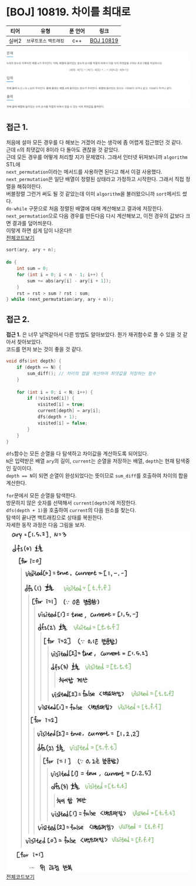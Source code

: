 # [BOJ] 10819. 차이를 최대로
| 티어 | 유형 | 푼 언어 | 링크 |
| :-: | :-: | :-: | :-: |
|실버2|`브루트포스` `백트래킹`|c++|[BOJ 10819](https://www.acmicpc.net/problem/10819)|

![alt text](image.png)

## 접근 1.
처음에 설마 모든 경우를 다 해보는 거겠어 라는 생각에 좀 어렵게 접근했던 것 같다.     
근데 `n`의 최댓값이 8이라 다 돌아도 괜찮을 것 같았다.   
근데 모든 경우를 어떻게 처리할 지가 문제였다. 그래서 인터넷 뒤져보니까 `algorithm` STL에     
`next_permutation`이라는 메서드를 사용하면 된다고 해서 이걸 사용했다.   
`next_permutation`은 일단 배열이 정렬된 상태라고 가정하고 시작한다. 그래서 직접 정렬을 해줘야한다.   
버블정렬 그런거 써도 될 것 같았는데 이미 `algorithm`을 불러왔으니까 `sort`메서드 썼다.   
`do-while` 구문으로 처음 정렬된 배열에 대해 계산해보고 결과에 저장한다.     
`next_permutation`으로 다음 경우를 만든다음 다시 계산해보고, 이전 경우의 값보다 크면 결과를 덮어씌운다.    
이렇게 하면 쉽게 답이 나온다!!    
[전체코드보기](10819-1.cpp) 

```cpp
sort(ary, ary + n);

do {
    int sum = 0;
    for (int i = 0; i < n - 1; i++) {
        sum += abs(ary[i] - ary[i + 1]);
    }
    rst = rst > sum ? rst : sum;
} while (next_permutation(ary, ary + n));
```

## 접근 2.
**접근 1.** 은 너무 날먹같아서 다른 방법도 알아보았다. 뭔가 재귀함수로 풀 수 있을 것 같아서 찾아보았다.     
코드를 먼저 보는 것이 좋을 것 같다.   
```cpp
void dfs(int depth) {
    if (depth == N) {
        sum_diff(); // 차이의 합을 계산하여 최댓값을 저장하는 함수
    }

    for (int i = 0; i < N; i++) {
        if (!visited[i]) {
            visited[i] = true;
            current[depth] = ary[i];
            dfs(depth + 1);
            visited[i] = false;
        }
    }
}
```
`dfs`함수는 모든 순열을 다 탐색하고 차이값을 계산하도록 되어있다.   
`N`은 입력받은 배열 `ary`의 길이, `current`는 순열을 저장하는 배열, `depth`는 현재 탐색중인 깊이이다.   
`depth == N`이 되면 순열이 완성되었다는 뜻이므로 `sum_diff`를 호출하여 차이의 합을 계산한다.   

`for`문에서 모든 순열을 탐색한다.   
방문하지 않은 숫자를 선택해서 `current[depth]`에 저장한다.   
`dfs(depth + 1)`을 호출하여 `current`의 다음 원소를 찾는다.   
탐색이 끝나면 백트래킹으로 상태를 복원한다.   
자세한 동작 과정은 다음 그림을 보자.   
![alt text](image-1.png)   
[전체코드보기](10819-2.cpp) 